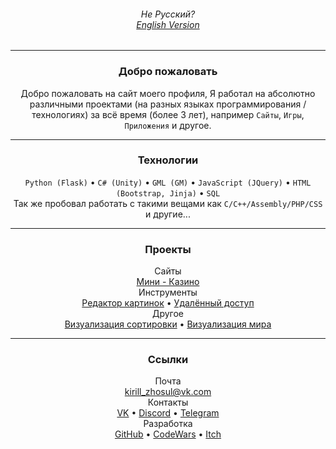 
<h6 align="center">Не Русский?<br><a href="https://kirillzhosul.github.io/">English Version</a></h6>
<hr>

<h3 align="center">Добро пожаловать</h3>
<p align="center">
  Добро пожаловать на сайт моего профиля, Я работал на абсолютно различными проектами (на разных языках программирования / технологиях) за всё время (более 3 лет), например <code>Сайты</code>, <code>Игры</code>, <code>Приложения</code> и другое.<br>

</p>
<hr>
<h3 align="center">Технологии</h3>
<p align="center">
<code>Python (Flask)</code> • <code>C# (Unity)</code> • <code>GML (GM)</code> • <code>JavaScript (JQuery)</code> • <code>HTML (Bootstrap, Jinja)</code> • <code>SQL</code><br>
Так же пробовал работать с такими вещами как <code>C/C++/Assembly/PHP/CSS</code> и другие...
</p>

<hr>

<h3 align="center">Проекты</h3>
<p align="center">
  <div align="center">
    Сайты<br>
    <a href="https://github.com/kirillzhosul/web-casino">Мини - Казино</a>
  </div>
  <div align="center">
    Инструменты<br>
    <a href="https://github.com/kirillzhosul/gamemaker-paint-editor">Редактор картинок</a> • <a href="https://github.com/kirillzhosul/python-remote-access">Удалённый доступ</a>
  </div>
  <div align="center">
    Другое<br>
    <a href="https://github.com/kirillzhosul/gamemaker-sorting-visualization">Визуализация сортировки</a> • <a href="https://github.com/kirillzhosul/gamemaker-world-generation">Визуализация мира</a>
  </div>
</p>

<hr>
<h3 align="center">Ссылки</h3>
<p align="center">
  Почта<br>
  <a href="mailto: kirill_zhosul@vk.com">kirill_zhosul@vk.com</a><br>
  Контакты<br>
  <a href="https://vk.com/kirillzhosul">VK</a> •
  <a href="https://discordapp.com/users/636928558203273216/">Discord</a> •
  <a href="https://t.me/kirillzhosul">Telegram</a><br>
  Разработка<br>
  <a href="https://github.com/kirillzhosul">GitHub</a> •
  <a href="https://www.codewars.com/users/Kirill%20Zhosul">CodeWars</a> •
  <a href="https://kirillzhosul.itch.io/">Itch</a>
</p>
